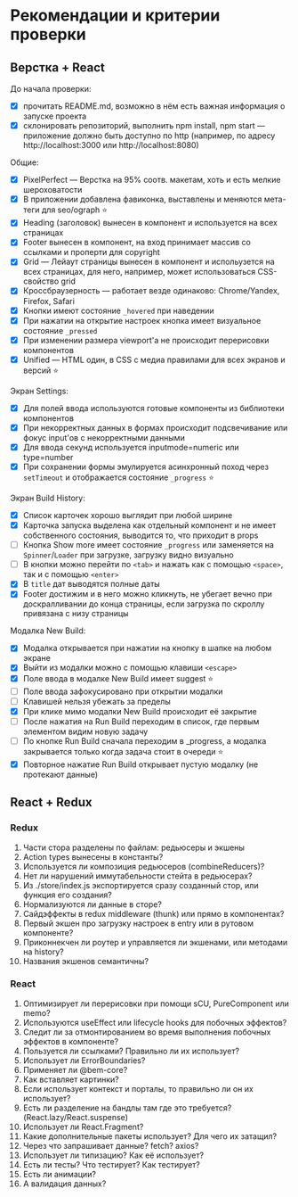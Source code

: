 # Рекомендации и критерии проверки

## Верстка + React

До начала проверки:
 - [x] прочитать README.md, возможно в нём есть важная информация о запуске проекта
 - [x] склонировать репозиторий, выполнить npm install, npm start — приложение должно быть доступно по http (например, по адресу http://localhost:3000 или http://localhost:8080)

Общие:
 - [x] PixelPerfect — Верстка на 95% соотв. макетам, хоть и есть мелкие шероховатости
 - [x] В приложении добавлена фавиконка, выставлены и меняются мета-теги для seo/ograph ⭐
 - [x] Heading (заголовок) вынесен в компонент и используется на всех страницах
 - [x] Footer вынесен в компонент, на вход принимает массив со ссылками и проперти для copyright
 - [x] Grid — Лейаут страницы вынесен в компонент и испольузется на всех страницах, для него, например, может использоваться CSS-свойство grid
 - [x] Кроссбраузерность — работает везде одинаково: Chrome/Yandex, Firefox, Safari
 - [x] Кнопки имеют состояние `_hovered` при наведении
 - [x] При нажатии на открытие настроек кнопка имеет визуальное состояние `_pressed`
 - [x] При изменении размера viewport'а не происходит перерисовки компонентов
 - [x] Unified — HTML один, в CSS с медиа правилами для всех экранов и версий ⭐

Экран Settings:
 - [x] Для полей ввода используются готовые компоненты из библиотеки компонентов
 - [x] При некорректных данных в формах происходит подсвечивание или фокус input'ов с некорректными данными
 - [x] Для ввода секунд используется inputmode=numeric или type=number
 - [x] При сохранении формы эмулируется асинхронный поход через `setTimeout` и отображается состояние `_progress` ⭐

Экран Build History:
 - [x] Список карточек хорошо выглядит при любой ширине
 - [x] Карточка запуска выделена как отдельный компонент и не имеет собственного состояния, выводится то, что приходит в props
 - [ ] Кнопка Show more имеет состояние `_progress` или заменяется на `Spinner`/`Loader` при загрузке, загрузку видно визуально
 - [ ] В кнопки можно перейти по `<tab>` и нажать как с помощью `<space>`, так и с помощью `<enter>`
 - [x] В `title` дат выводятся полные даты
 - [x] Footer достижим и в него можно кликнуть, не убегает вечно при доскралливании до конца страницы, если загрузка по скроллу привязана с низу страницы

Модалка New Build:
 - [x] Модалка открывается при нажатии на кнопку в шапке на любом экране
 - [x] Выйти из модалки можно с помощью клавиши `<escape>`
 - [x] Поле ввода в модалке New Build имеет suggest ⭐
 - [ ] Поле ввода зафокусировано при открытии модалки
 - [ ] Клавишей <tab> нельзя убежать за пределы
 - [x] При клике мимо модалки New Build происходит её закрытие
 - [ ] После нажатия на Run Build переходим в список, где первым элементом видим новую задачу
 - [ ] По кнопке Run Build сначала переходим в _progress, а модалка закрывается только когда задача стоит в очереди ⭐
 - [x] Повторное нажатие Run Build открывает пустую модалку (не протекают данные)

## React + Redux

### Redux

1. Части стора разделены по файлам: редьюсеры и экшены
2. Action types вынесены в константы?
3. Используется ли композиция редьюсеров (combineReducers)?
4. Нет ли нарушений иммутабельности стейта в редьюсерах?
5. Из ./store/index.js экспортируется сразу созданный стор, или функция его создания?
6. Нормализуются ли данные в сторе?
7. Сайдэффекты в redux middleware (thunk) или прямо в компонентах?
8. Первый экшен про загрузку настроек в entry или в рутовом компоненте?
9. Приконнекчен ли роутер и управляется ли экшенами, или методами на history?
10. Названия экшенов семантичны?

### React

1. Оптимизирует ли перерисовки при помощи sCU, PureComponent или memo?
2. Используются useEffect или lifecycle hooks для побочных эффектов?
3. Следит ли за отмонтированием во время выполнения побочных эффектов в компоненте?
4. Пользуется ли ссылками? Правильно ли их использует?
5. Использует ли ErrorBoundaries?
6. Применяет ли @bem-core?
7. Как вставляет картинки?
8. Если использует контекст и порталы, то правильно ли он их использует?
9. Есть ли разделение на бандлы там где это требуется? (React.lazy/React.suspense)
10. Использует ли React.Fragment?
11. Какие дополнительные пакеты использует? Для чего их затащил?
12. Через что запрашивает данные? fetch? axios?
13. Использует ли типизацию? Как её использует?
14. Есть ли тесты? Что тестирует? Как тестирует?
15. Есть ли анимации?
16. А валидация данных?
